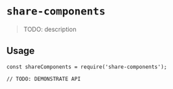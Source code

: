 # `share-components`

> TODO: description

## Usage

```
const shareComponents = require('share-components');

// TODO: DEMONSTRATE API
```
